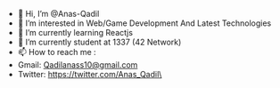 - 👋 Hi, I’m @Anas-Qadil
- 👀 I’m interested in Web/Game Development And Latest Technologies
- 🌱 I’m currently learning Reactjs
- 👋 I’m currently student at 1337 (42 Network)
- 📫 How to reach me :
- Gmail:   Qadilanass10@gmail.com
- Twitter: https://twitter.com/Anas_Qadil\

<!---
Anas-Qadil/Anas-Qadil is a ✨ special ✨ repository because its `README.md` (this file) appears on your GitHub profile.
You can click the Preview link to take a look at your changes.
--->
